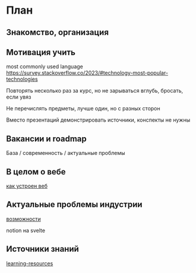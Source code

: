 # План

## Знакомство, организация

## Мотивация учить

most commonly used language
<https://survey.stackoverflow.co/2023/#technology-most-popular-technologies>

Повторять несколько раз за курс, но не зарываться вглубь, бросать, если увяз

Не перечислять предметы, лучше один, но с разных сторон

Вместо презентаций демонстрировать источники, конспекты не нужны

## Вакансии и roadmap

База / современность / актуальные проблемы

## В целом о вебе

[как устроен веб](how-web-works.md)

## Актуальные проблемы индустрии

[возможности](web-capabilities.md)

notion на svelte

## Источники знаний

[learning-resources](learning-resources.md)
